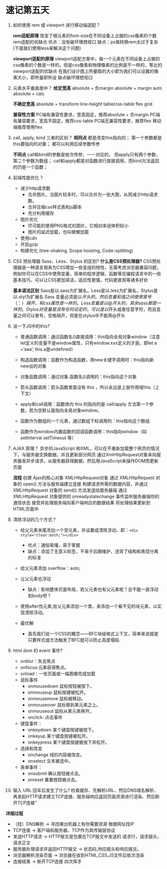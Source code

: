 # 速记第五天
1. 如何使用 rem 或 viewport 进行移动端适配？
   
   **rem适配原理**
   改变了根元素的font-size在不同设备上占据的css像素的个数
   rem适配的优缺点
   优点：没有破坏理想视口
   缺点：px值转换rem太过于复杂(下面我们使用less来解决这个问题)

   **viewport适配的原理**
   viewport适配方案中，每一个元素在不同设备上占据的css像素的个数是一样的。但是css像素和物理像素的比例是不一样的，等比的
   viewport适配的优缺点
   在我们设计图上所量取的大小即为我们可以设置的像素大小，即所量即所设
   缺点破坏理想视口


2. 元素水平垂直居中？
   **给定宽高**
   absolute + 负margin
   absolute + margin auto
   absolute + calc

   **不确定宽高**
   absolute + transform
   line-height
   table/css-table
   flex
   grid
   
   **兼容性方案**
   PC端有兼容性要求，宽高固定，推荐absolute + 负margin
   PC端有兼容要求，宽高不固定，推荐css-table
   PC端无兼容性要求，推荐flex
   移动端推荐使用flex


3. call, apply, bind 三者的区别？
   **相同点**
   都是改变this指向的；
   第一个参数都是this要指向的对象；
   都可以利用后续参数传参

   **不同点**
   call和bind的参数是依次传参，一一对应的， 但apply只有两个参数，第二个参数为数组；
   call和apply都是对函数进行直接调用，而bind方法返回的仍是一个函数；

4. 前端性能优化？
    - 减少http请求数
      - 合并图片。当图片较多时，可以合并为一张大图，从而减少http请求数。
      - 合并压缩css样式表和js脚本
      - 充分利用缓存
    - 图片优化
      - 尽可能的使用PNG格式的图片，它相对来说体积较小
      - 图片的延迟加载，也叫做懒加载
    - 使用cdn
    - 开启gzip
    - 构建优化 (tree-shaking, Scope hoisting, Code-splitting)

5. CSS 预处理器 Sass、Less、Stylus 的区别?
   **什么是CSS预处理器?**
   CSS预处理器是一种语言用来为CSS增加一些变成的特性，无需考虑浏览器兼容问题，例如你可以在CSS中使用变量，简单的程序逻辑、函数等在编程语言中的一些基本技巧，可以让CSS更加简洁，适应性更强，代码更直观等诸多好处

   **基本语法区别**
   Sass是以.sass为扩展名，Less是以.less为扩展名，Stylus是以.styl为扩展名
   Sass 变量必须是以$开头的，然后变量和值之间使用冒号（：）隔开，和css属性是一样的。 Less 变量是以@开头的，其余sass都是一样的。 Stylus 对变量是没有任何设定的，可以是以$开头或者任意字符，而且变量之间可以冒号，空格隔开，但是在stylus中不能用@开头

6. 谈一下JS中的this?
      - 普通函数调用：通过函数名()直接调用：this指向全局对象window（注意let定义的变量不是window属性，只有window.xxx定义的才是。即let a =’aaa’; this.a是undefined）

      - 构造函数调用：函数作为构造函数，用new关键字调用时：this指向新new出的对象

      - 对象函数调用：通过对象.函数名()调用的：this指向这个对象

      - 箭头函数调用：箭头函数里面没有 this ，所以永远是上层作用域this（上下文）

      - apply和call调用：函数体内 this 的指向的是 call/apply 方法第一个参数，若为空默认是指向全局对象window。

      - 函数作为数组的一个元素，通过数组下标调用的：this指向这个数组

      - 函数作为window内置函数的回调函数调用：this指向window（如setInterval setTimeout 等）

7. AJAX 原理？
   异步的JavaScript 和XML，可以在不重新加载整个网页的情况下，与服务器交换数据，并且更新部分网页
   通过XmlHttpRequest对象来向服务器发异步请求，从服务器获得数据，然后用JavaScript来操作DOM而更新页面

   **流程**
   创建 Ajax的核心对象 XMLHttpRequest对象
   通过 XMLHttpRequest 对象的 open() 方法与服务端建立连接
   构建请求所需的数据内容，并通过XMLHttpRequest 对象的 send() 方法发送给服务器端
   通过 XMLHttpRequest 对象提供的 onreadystatechange 事件监听服务器端你的通信状态
   接受并处理服务端向客户端响应的数据结果
   将处理结果更新到 HTML页面中

8. 清除浮动的几个方式？
   - 给父元素末尾添加一个空元素，并设置成清除浮动，即：`<div style="clear:both;"></div>`
      - 优点：通俗易懂，易于掌握
      - 缺点：添加了无意义标签，不易于后期维护，违背了结构和表现分离的标准

   - 给父元素添加 overflow：auto;

   - 让父元素也浮动

      - 缺点：影响整体页面布局，若父元素也有父元素呢？总不能一直浮动到body吧？

   - 使用after伪元素,给父元素添加一个类，来添加一个看不见的块元素，以实现清除浮动。

   - 最优解
     - 首先我们说一个CSS的概念——BFC块级格式上下文，简单来说就是只要样式或方法触发了BFC就可以防止高度塌陷.

9. html dom 的 event 事件?
   - onblur：失去焦点
   - onfocus:元素获得焦点。
   - onload：一张页面或一幅图像完成加载
   - 鼠标事件
     - onmousedown 鼠标按钮被按下。
     - onmouseup 鼠标按键被松开。
     - onmousemove 鼠标被移动。
     - onmouseover 鼠标移到某元素之上。
     - onmouseout 鼠标从某元素移开。
     - onclick: 点击事件
   - 键盘事件：
     - onkeydown 某个键盘按键被按下。
     - onkeyup 某个键盘按键被松开。
     - onkeypress 某个键盘按键被按下并松开。
   - 选择和改变
     - onchange 域的内容被改变。
     - onselect 文本被选中。
   - 表单事件：
     - onsubmit 确认按钮被点击。
     - onreset 重置按钮被点击。

10. 输入 URL 回车后发生了什么?
   检查缓存、先解析URL、然后DNS域名解析、再发起HTTP请求建立TCP连接、服务端响应返回页面资源进行渲染、然后断开TCP连接”

   **详细过程**
   - （找）DNS解析 -> 寻找哪台机器上有你需要资源 根据网址找IP
   - TCP连接 -> 客户端和服务器，TCP作为其传输层协议
   - 发送HTTP请求 -> HTTP报文是包裹在TCP报文中发送的 请求行，请求报头，请求正文
   - 服务器处理请求并返回HTTP报文 -> 状态码,响应报头和响应报文。
   - 浏览器解析渲染页面 -> 浏览器在收到HTML,CSS,JS文件后依次渲染
   - 连接结束 -> 断开TCP连接 四次挥手




